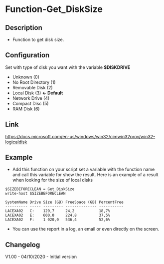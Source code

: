 # Function-Get_DiskSize

## Description
- Function to get disk size.

## Configuration 

Set with type of disk you want with the variable **$DISKDRIVE**
- Unknown (0)
- No Root Directory (1)
- Removable Disk (2)
- Local Disk (3)        **<- Default**
- Network Drive (4)
- Compact Disc (5)
- RAM Disk (6)

## Link
https://docs.microsoft.com/en-us/windows/win32/cimwin32prov/win32-logicaldisk

## Example

- Add this function on your script  set a variable with the function name and call this variable for show the result. Here is an example of a result when looking for the size of local disks
 ```
$SIZEBEFORECLEAN = Get_DiskSize
write-host $SIZEBEFORECLEAN

SystemName Drive Size (GB) FreeSpace (GB) PercentFree
---------- ----- --------- -------------- -----------
LACEXA02   C:    129,7     24,2           18,7%      
LACEXA02   E:    600,0     224,8          37,5%      
LACEXA02   F:    1 020,0   536,4          52,6% 
```

- You can use the report in a log, an email or even directly on the screen.

## Changelog
V1.00 - 04/10/2020 - Initial version
